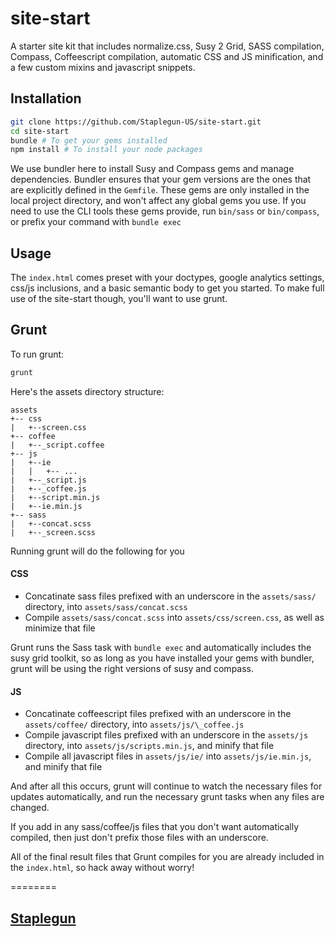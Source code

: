 site-start
==========

A starter site kit that includes normalize.css, Susy 2 Grid, SASS compilation, Compass, Coffeescript compilation,
automatic CSS and JS minification, and a few custom mixins and javascript snippets.

## Installation
```bash
git clone https://github.com/Staplegun-US/site-start.git
cd site-start
bundle # To get your gems installed
npm install # To install your node packages
```

We use bundler here to install Susy and Compass gems and manage dependencies.
Bundler ensures that your gem versions are the ones that are explicitly defined in the
`Gemfile`. These gems are only
installed in the local project directory, and won't affect any global gems you use. If you need to use
the CLI tools these gems provide, run `bin/sass` or `bin/compass`, or prefix your
command with `bundle exec`

## Usage

The `index.html` comes preset with your doctypes, google analytics settings,
css/js inclusions, and a basic semantic body to get you started. To make full
use of the site-start though, you'll want to use grunt.

## Grunt

To run grunt:
```bash
grunt
```

Here's the assets directory structure:
```
assets
+-- css
|   +--screen.css
+-- coffee
|   +--_script.coffee
+-- js
|   +--ie
|   |   +-- ...
|   +--_script.js
|   +--_coffee.js
|   +--script.min.js
|   +--ie.min.js
+-- sass
|   +--concat.scss
|   +--_screen.scss
```

Running grunt will do the following for you
#### CSS
* Concatinate sass files prefixed with an underscore in the `assets/sass/`
  directory, into `assets/sass/concat.scss`
* Compile `assets/sass/concat.scss` into `assets/css/screen.css`, as well as
  minimize that file

Grunt runs the Sass task with `bundle exec` and automatically includes the
susy grid toolkit, so as long as you have
installed your gems with bundler, grunt will be using the right versions of susy
and compass.

#### JS
* Concatinate coffeescript files prefixed with an underscore in the
  `assets/coffee/` directory, into `assets/js/\_coffee.js`
* Compile javascript files prefixed with an underscore in the `assets/js`
  directory, into `assets/js/scripts.min.js`, and minify that file
* Compile all javascript files in `assets/js/ie/` into `assets/js/ie.min.js`, and
  minify that file

And after all this occurs, grunt will continue to watch the necessary files for
updates automatically, and run the necessary grunt tasks when any files are
changed.

If you add in any sass/coffee/js files that you don't want automatically
compiled, then just don't prefix those files with an underscore.

All of the final result files that Grunt compiles for you are already
included in the `index.html`, so hack away without worry!

========
## [Staplegun](http://staplegun.us)
